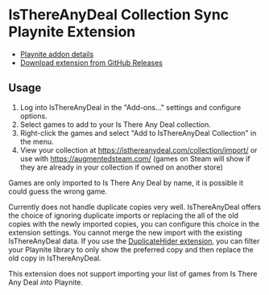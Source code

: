 # IsThereAnyDeal Collection Sync Playnite Extension

* [Playnite addon details](https://playnite.link/addons.html#bburky-IsThereAnyDeal)
* [Download extension from GitHub Releases](https://github.com/bburky/playnite-playlist/releases)

## Usage

1. Log into IsThereAnyDeal in the "Add-ons..." settings and configure options.
2. Select games to add to your Is There Any Deal collection.
3. Right-click the games and select "Add to IsThereAnyDeal Collection" in the menu.
4. View your collection at https://isthereanydeal.com/collection/import/ or use with https://augmentedsteam.com/ (games on Steam will show if they are already in your collection if owned on another store)

Games are only imported to Is There Any Deal by name, it is possible it could guess the wrong game.

Currently does not handle duplicate copies very well. IsThereAnyDeal offers the choice of ignoring duplicate imports or replacing the all of the old copies with the newly imported copies, you can configure this choice in the extension settings. You cannot merge the new import with the existing IsThereAnyDeal data. If you use the [DuplicateHider extension](https://playnite.link/addons.html#felixkmh_DuplicateHider_Plugin), you can filter your Playnite library to only show the preferred copy and then replace the old copy in IsThereAnyDeal.

This extension does not support importing your list of games from Is There Any Deal *into* Playnite.
